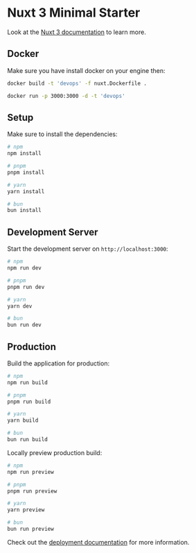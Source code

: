 # Nuxt 3 Minimal Starter

Look at the [Nuxt 3 documentation](https://nuxt.com/docs/getting-started/introduction) to learn more.

## Docker

Make sure you have install docker on your engine then:

```bash
docker build -t 'devops' -f nuxt.Dockerfile .

docker run -p 3000:3000 -d -t 'devops'
```


## Setup

Make sure to install the dependencies:

```bash
# npm
npm install

# pnpm
pnpm install

# yarn
yarn install

# bun
bun install
```

## Development Server

Start the development server on `http://localhost:3000`:

```bash
# npm
npm run dev

# pnpm
pnpm run dev

# yarn
yarn dev

# bun
bun run dev
```

## Production

Build the application for production:

```bash
# npm
npm run build

# pnpm
pnpm run build

# yarn
yarn build

# bun
bun run build
```

Locally preview production build:

```bash
# npm
npm run preview

# pnpm
pnpm run preview

# yarn
yarn preview

# bun
bun run preview
```

Check out the [deployment documentation](https://nuxt.com/docs/getting-started/deployment) for more information.
